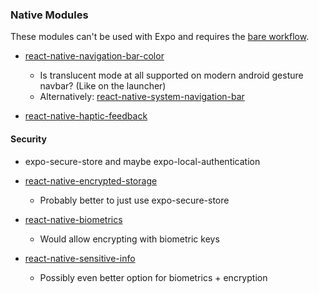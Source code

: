 ### Native Modules
These modules can't be used with Expo and requires the [bare workflow](https://docs.expo.dev/introduction/managed-vs-bare/).

- [react-native-navigation-bar-color](https://www.npmjs.com/package/react-native-navigation-bar-color)
  - Is translucent mode at all supported on modern android gesture navbar? (Like on the launcher)
  - Alternatively: [react-native-system-navigation-bar](https://www.npmjs.com/package/react-native-system-navigation-bar)

- [react-native-haptic-feedback](https://www.npmjs.com/package/react-native-haptic-feedback)


#### Security
- expo-secure-store and maybe expo-local-authentication

- [react-native-encrypted-storage](https://www.npmjs.com/package/react-native-encrypted-storage)
  - Probably better to just use expo-secure-store
- [react-native-biometrics](https://www.npmjs.com/package/react-native-biometrics)
  - Would allow encrypting with biometric keys
- [react-native-sensitive-info](https://mcodex.dev/react-native-sensitive-info/)
  - Possibly even better option for biometrics + encryption
